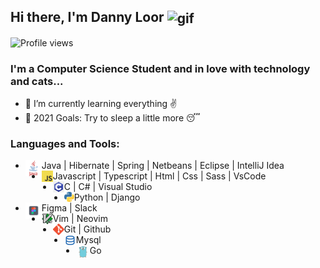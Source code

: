 ## Hi there, I'm Danny Loor <img align="center" alt="gif" width="65" src="https://i.pinimg.com/originals/e4/26/70/e426702edf874b181aced1e2fa5c6cde.gif" />

![Profile views](https://gpvc.arturio.dev/Dgloor)

### I'm a Computer Science Student and in love with technology and cats...

- 🌱 I’m currently learning everything ✌
- 🎯 2021 Goals: Try to sleep a little more 😴

### Languages and Tools:

- <img align="left" alt="GitHub" width="26px" src="https://github.com/Dgloor/Dgloor/blob/main/icons/java.png" /> Java | Hibernate | Spring | Netbeans | Eclipse | IntelliJ Idea
- <img align="left" alt="GitHub" width="18px" src="https://raw.githubusercontent.com/Dgloor/Dgloor/main/icons/javascript.png" /> Javascript | Typescript | Html | Css | Sass | VsCode
- <img align="left" alt="GitHub" width="18px" src="https://raw.githubusercontent.com/Dgloor/Dgloor/main/icons/c.png" /> C | C# | Visual Studio
- <img align="left" alt="GitHub" width="16px" src="https://raw.githubusercontent.com/Dgloor/Dgloor/main/icons/python.png" /> Python | Django
- <img align="left" alt="GitHub" width="26px" src="https://raw.githubusercontent.com/Dgloor/Dgloor/main/icons/figma.png" /> Figma | Slack
- <img align="left" alt="GitHub" width="18px" src="https://raw.githubusercontent.com/Dgloor/Dgloor/main/icons/vim.png" /> Vim | Neovim
- <img align="left" alt="GitHub" width="18px" src="https://raw.githubusercontent.com/Dgloor/Dgloor/main/icons/git.png" /> Git | Github
- <img align="left" alt="GitHub" width="19px" src="https://raw.githubusercontent.com/Dgloor/Dgloor/main/icons/database1.png" /> Mysql
- <img align="left" alt="GitHub" width="22px" src="https://raw.githubusercontent.com/Dgloor/Dgloor/main/icons/go.png" /> Go

